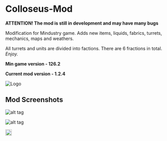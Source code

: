 # Colloseus-Mod 

**ATTENTION! The mod is still in development and may have many bugs**

Modification for Mindustry game. Adds new items, liquids, fabrics, turrets, mechanics, maps and weathers.

All turrets and units are divided into factions. There are 6 fractions in total. 
*Enjoy.*

**Min game version - 126.2**

**Current mod version - 1.2.4**

![Logo](sprites-override/ui/logo.png)

## Mod Screenshots

![alt tag](https://sun9-32.userapi.com/impg/B3FzPuhh-G32vI4DtDAqZHV53osAK5ljFNaeeQ/QBGrnTRUII8.jpg?size=1080x882&quality=96&proxy=1&sign=2298276508da899aa9f81a7aa499e9be "Clash of two factions")

![alt tag](https://sun9-15.userapi.com/impg/KwxgSTroImspVcXpcGD45iNPoqy5J0xF-RoYlw/y_P-LQLRv-8.jpg?size=1080x480&quality=96&proxy=1&sign=3c955e22117cf4ff52a725a1a83b2602 "The largest unit in modification - leviathan")


<img src="https://tenor.com/view/cat-cat-love-piano-playing-piano-cute-gif-15526187.gif" width="20"> 
